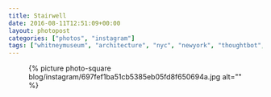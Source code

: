```yaml
---
title: Stairwell
date: 2016-08-11T12:51:09+00:00
layout: photopost
categories: ["photos", "instagram"]
tags: ["whitneymuseum", "architecture", "nyc", "newyork", "thoughtbot", "summersummit2016", "abstraction"]
---
```


<figure class="photo photo--square">
  {% picture photo-square blog/instagram/697fef1ba51cb5385eb05fd8f650694a.jpg alt="" %}
</figure>


